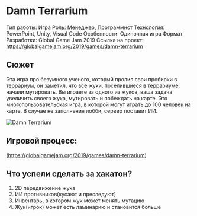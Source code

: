 # Damn Terrarium

Тип работы: Игра
Роль: Менеджер, Программист
Технология: PowerPoint, Unity, Visual Code
Особенности: Одиночная игра
Формат Разработки: Global Game Jam 2019
Ссылка на проект: https://globalgamejam.org/2019/games/damn-terrarium

## Сюжет

Эта игра про безумного ученого, который пролил свои пробирки в террариум, он заметил, что все жуки, поселившиеся в террариуме, начали мутировать. 
Вы играете за одного из жуков, ваша задача увеличить своего жука, мутировать и побеждать на карте. Это многопользовательская игра, в которой могут играть до 100 человек на карте. В случае не заполнения лобби, сервер поставит ИИ.

![Damn Terrarium](../../src/assets/5_1.png)

## Игровой процесс:

(https://globalgamejam.org/2019/games/damn-terrarium)

## Что успели сделать за хакатон?

1. 2D передвижение жука
2. ИИ противников(кусают и преследуют)
3. Инвентарь, в котором жук может менять мутацию
4. Жук(игрок) может есть ламинарию и становится больше